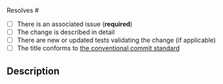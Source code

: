 Resolves #

- [ ] There is an associated issue (**required**)
- [ ] The change is described in detail
- [ ] There are new or updated tests validating the change (if applicable)
- [ ] The title conforms to [the conventional commit standard](https://www.conventionalcommits.org/en/v1.0.0/)

## Description
